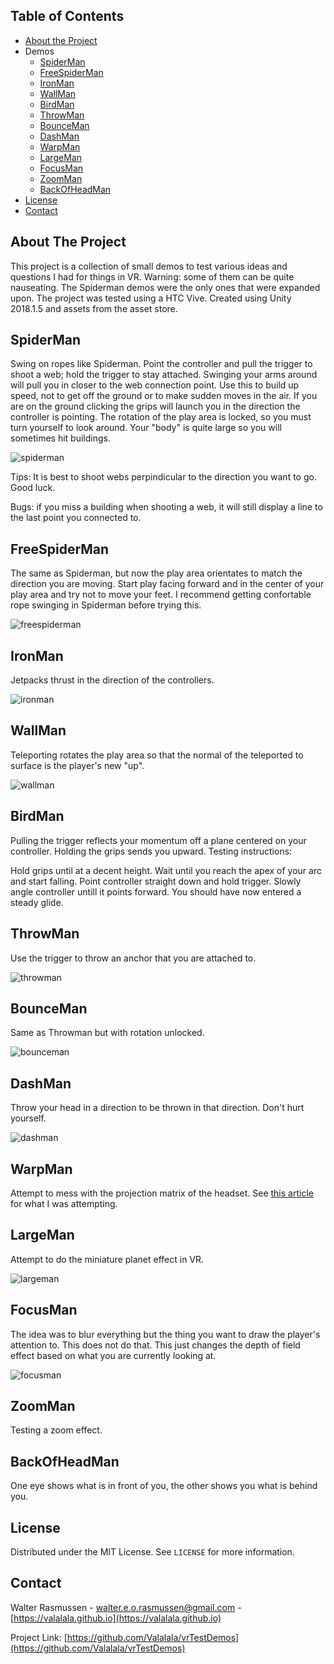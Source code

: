 
<!--
*** README created using this template: https://github.com/othneildrew/Best-README-Template
-->

<!-- TABLE OF CONTENTS -->
## Table of Contents
* [About the Project](#about-the-project)
* Demos
  * [SpiderMan](#SpiderMan)
  * [FreeSpiderMan](#FreeSpiderMan)
  * [IronMan](#IronMan)
  * [WallMan](#WallMan)
  * [BirdMan](#BirdMan)
  * [ThrowMan](#ThrowMan)
  * [BounceMan](#BounceMan)
  * [DashMan](#DashMan)
  * [WarpMan](#WarpMan)
  * [LargeMan](#LargeMan)
  * [FocusMan](#FocusMan)
  * [ZoomMan](#ZoomMan)
  * [BackOfHeadMan](#BackOfHeadMan)
* [License](#license)
* [Contact](#contact)

<!-- ABOUT THE PROJECT -->
## About The Project

This project is a collection of small demos to test various ideas and questions I had for things in VR. Warning: some of them can be quite nauseating. The Spiderman demos were the only ones that were expanded upon. The project was tested using a HTC Vive. Created using Unity 2018.1.5 and assets from the asset store. 


## SpiderMan 
Swing on ropes like Spiderman. Point the controller and pull the trigger to shoot a web; hold the trigger to stay attached. Swinging your arms around will pull you in closer to the web connection point. Use this to build up speed, not to get off the ground or to make sudden moves in the air. If you are on the ground clicking the grips will launch you in the direction the controller is pointing. The rotation of the play area is locked, so you must turn yourself to look around. Your "body" is quite large so you will sometimes hit buildings.

![spiderman](spiderman.gif)

Tips: It is best to shoot webs perpindicular to the direction you want to go. Good luck. 

Bugs: if you miss a building when shooting a web, it will still display a line to the last point you connected to. 

## FreeSpiderMan
The same as Spiderman, but now the play area orientates to match the direction you are moving. Start play facing forward and in the center of your play area and try not to move your feet. I recommend getting confortable rope swinging in Spiderman before trying this.

![freespiderman](freespiderman.gif)

## IronMan 
Jetpacks thrust in the direction of the controllers. 

![ironman](ironman.gif)

## WallMan 
Teleporting rotates the play area so that the normal of the teleported to surface is the player's new "up".

![wallman](wallman.gif)

## BirdMan
Pulling the trigger reflects your momentum off a plane centered on your controller. Holding the grips sends you upward. Testing instructions:

Hold grips until at a decent height. Wait until you reach the apex of your arc and start falling. Point controller straight down and hold trigger. Slowly angle controller untill it points forward. You should have now entered a steady glide. 

## ThrowMan
Use the trigger to throw an anchor that you are attached to. 

![throwman](throwman.gif)

## BounceMan
Same as Throwman but with rotation unlocked. 

![bounceman](bounceman.gif)

## DashMan 
Throw your head in a direction to be thrown in that direction. Don't hurt yourself. 

![dashman](dashman.gif)

## WarpMan 
Attempt to mess with the projection matrix of the headset. See [this article](https://medium.com/realities-io/making-the-inception-effect-in-unity-3d-with-few-lines-of-code-fb9667d4786f) for what I was attempting. 

## LargeMan
Attempt to do the miniature planet effect in VR.

![largeman](largeman.gif)

## FocusMan 
The idea was to blur everything but the thing you want to draw the player's attention to. This does not do that. This just changes the depth of field effect based on what you are currently looking at. 

![focusman](focusman.gif)

## ZoomMan 
Testing a zoom effect.

## BackOfHeadMan 
One eye shows what is in front of you, the other shows you what is behind you. 


<!-- LICENSE -->
## License

Distributed under the MIT License. See `LICENSE` for more information.



<!-- CONTACT -->
## Contact

Walter Rasmussen - walter.e.o.rasmussen@gmail.com - [https://valalala.github.io](https://valalala.github.io)

Project Link: [https://github.com/Valalala/vrTestDemos](https://github.com/Valalala/vrTestDemos)

